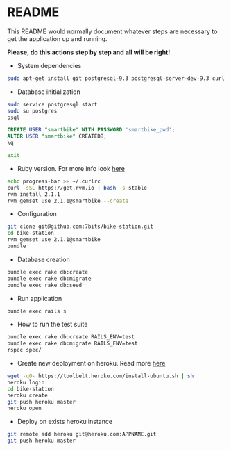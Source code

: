 # README

This README would normally document whatever steps are necessary to get the
application up and running.

**Please, do this actions step by step and all will be right!**
* System dependencies
```bash
sudo apt-get install git postgresql-9.3 postgresql-server-dev-9.3 curl
```
* Database initialization
```bash
sudo service postgresql start
sudo su postgres
psql
```
```SQL
CREATE USER "smartbike" WITH PASSWORD 'smartbike_pwd';
ALTER USER "smartbike" CREATEDB;
\q
```
```bash
exit
```
* Ruby version. For more info look [here](https://rvm.io/)
```bash
echo progress-bar >> ~/.curlrc
curl -sSL https://get.rvm.io | bash -s stable
rvm install 2.1.1
rvm gemset use 2.1.1@smartbike --create
```
* Configuration
```bash
git clone git@github.com:7bits/bike-station.git
cd bike-station
rvm gemset use 2.1.1@smartbike
bundle
```
* Database creation
```bash
bundle exec rake db:create
bundle exec rake db:migrate
bundle exec rake db:seed
```
* Run application
```bash
bundle exec rails s
```
* How to run the test suite
```bash
bundle exec rake db:create RAILS_ENV=test
bundle exec rake db:migrate RAILS_ENV=test
rspec spec/
```
* Create new deployment on heroku. Read more  [here](https://devcenter.heroku.com/articles/getting-started-with-rails4)
```bash
wget -qO- https://toolbelt.heroku.com/install-ubuntu.sh | sh
heroku login
cd bike-station
heroku create
git push heroku master
heroku open
```
* Deploy on exists heroku instance
```bash
git remote add heroku git@heroku.com:APPNAME.git
git push heroku master
```
